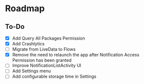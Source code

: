 # Roadmap

## To-Do

- [x] Add Query All Packages Permission 
- [x] Add Crashlytics
- [ ] Migrate from LiveData to Flows
- [x] Remove the need to relaunch the app after Notification Access Permission has been granted
- [ ] Improve NotificationListActivity UI
- [ ] Add Settings menu
- [ ] Add configurable storage time in Settings
